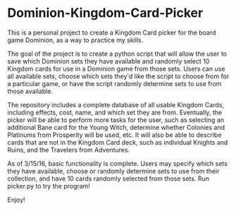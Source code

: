 # Dominion-Kingdom-Card-Picker
This is a personal project to create a Kingdom Card picker for the board game Dominion, as a way to practice my skills.

The goal of the project is to create a python script that will allow the user to save which Dominion sets they have available and
randomly select 10 Kingdom cards for use in a Dominion game from those sets. Users can use all available sets, choose which sets
they'd like the script to choose from for a particular game, or have the script randomly determine sets to use from those
available.

The repository includes a complete database of all usable Kingdom Cards, including effects, cost, name, and which set they are
from. Eventually, the picker will be able to perform more tasks for the user, such as selecting an additional Bane card for the
Young Witch, determine whether Colonies and Platinums from Prosperity will be used, etc. It will also be able to describe cards
that are not in the Kingdom Card deck, such as individual Knights and Ruins, and the Travelers from Adventures.

As of 3/15/16, basic functionality is complete. Users may specify which sets they have available, choose or randomly determine
sets to use from their collection, and have 10 cards randomly selected from those sets. Run picker.py to try the program!

Enjoy!
